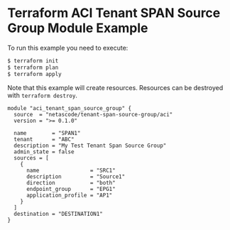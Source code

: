 <!-- BEGIN_TF_DOCS -->
# Terraform ACI Tenant SPAN Source Group Module Example

To run this example you need to execute:

```bash
$ terraform init
$ terraform plan
$ terraform apply
```

Note that this example will create resources. Resources can be destroyed with `terraform destroy`.

```hcl
module "aci_tenant_span_source_group" {
  source  = "netascode/tenant-span-source-group/aci"
  version = ">= 0.1.0"

  name        = "SPAN1"
  tenant      = "ABC"
  description = "My Test Tenant Span Source Group"
  admin_state = false
  sources = [
    {
      name                = "SRC1"
      description         = "Source1"
      direction           = "both"
      endpoint_group      = "EPG1"
      application_profile = "AP1"
    }
  ]
  destination = "DESTINATION1"
}
```
<!-- END_TF_DOCS -->
